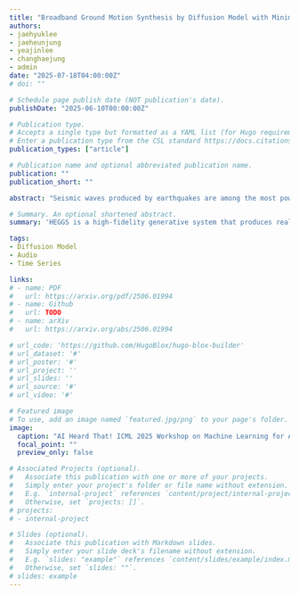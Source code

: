 ```yaml
---
title: "Broadband Ground Motion Synthesis by Diffusion Model with Minimal Condition"
authors:
- jaehyuklee
- jaeheunjung
- yeajinlee
- changhaejung
- admin
date: "2025-07-18T04:00:00Z"
# doi: ""

# Schedule page publish date (NOT publication's date).
publishDate: "2025-06-10T00:00:00Z"

# Publication type.
# Accepts a single type but formatted as a YAML list (for Hugo requirements).
# Enter a publication type from the CSL standard https://docs.citationstyles.org/en/stable/specification.html#appendix-iii-types
publication_types: ["article"]

# Publication name and optional abbreviated publication name.
publication: ""
publication_short: ""

abstract: "Seismic waves produced by earthquakes are among the most powerful natural sounds on Earth. Generating realistic earthquake induced ground motion waveforms can contribute significantly to both scientific understanding and practical mitigation of seismic hazards. However, existing generative models tend to generate subpar waveforms. We present High-fidelity Earthquake Groundmotion Generation System (HEGGS) and demonstrate its superior performance using earthquakes from North American regions. HEGGS leverages the intrinsic structure of seismic data through an end-to-end differentiable pipeline consisting of a conditional latent diffusion model and a high-fidelity waveform reconstruction module. HEGGS is evaluated with a variety of metrics drawn from both the audio generation and seismology communities, including P/S phase arrival accuracy, envelope correlation, signal-to-noise ratio, and section plot visualization. By modeling seismic signals as structured environmental sound, HEGGS contributes to the broader field of machine learning for audio and offers a framework for modeling rare geophysical phenomena with generative methods."

# Summary. An optional shortened abstract.
summary: 'HEGGS is a high-fidelity generative system that produces realistic earthquake ground motion waveforms by modeling seismic signals as structured environmental sounds using a conditional latent diffusion model and waveform reconstruction pipeline.'

tags:
- Diffusion Model
- Audio
- Time Series

links:
# - name: PDF
#   url: https://arxiv.org/pdf/2506.01994
# - name: Github
#   url: TODO
# - name: arXiv
#   url: https://arxiv.org/abs/2506.01994

# url_code: 'https://github.com/HugoBlox/hugo-blox-builder'
# url_dataset: '#'
# url_poster: '#'
# url_project: ''
# url_slides: ''
# url_source: '#'
# url_video: '#'

# Featured image
# To use, add an image named `featured.jpg/png` to your page's folder. 
image:
  caption: "AI Heard That! ICML 2025 Workshop on Machine Learning for Audio: **[Website](https://mlforaudioworkshop.github.io/)**"
  focal_point: ""
  preview_only: false

# Associated Projects (optional).
#   Associate this publication with one or more of your projects.
#   Simply enter your project's folder or file name without extension.
#   E.g. `internal-project` references `content/project/internal-project/index.md`.
#   Otherwise, set `projects: []`.
# projects:
# - internal-project

# Slides (optional).
#   Associate this publication with Markdown slides.
#   Simply enter your slide deck's filename without extension.
#   E.g. `slides: "example"` references `content/slides/example/index.md`.
#   Otherwise, set `slides: ""`.
# slides: example
---
```


<!-- {{% callout note %}}
Create your slides in Markdown - click the *Slides* button to check out the example.
{{% /callout %}} -->

<!-- Add the publication's **full text** or **supplementary notes** here. You can use rich formatting such as including [code, math, and images](https://docs.hugoblox.com/content/writing-markdown-latex/). -->
